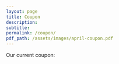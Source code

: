 ```yaml
---
layout: page
title: Coupon
description:
subtitle:
permalink: /coupon/
pdf_path: /assets/images/april-coupon.pdf
---
```



Our current coupon: